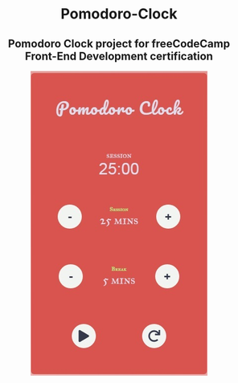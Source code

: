 <h1 align="center"> Pomodoro-Clock</h1>
<h2 align="center">Pomodoro Clock project for freeCodeCamp Front-End Development certification</h2>
<p align="center">
  <img src="https://github.com/brownkcing/Pomodoro-Clock/blob/master/pomodoro.jpg"> </img>
</p>
